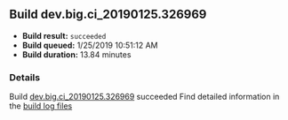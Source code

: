 ## Build dev.big.ci_20190125.326969
- **Build result:** `succeeded`
- **Build queued:** 1/25/2019 10:51:12 AM
- **Build duration:** 13.84 minutes
### Details
Build [dev.big.ci_20190125.326969](https://winappstudio.visualstudio.com/web/build.aspx?pcguid=a4ef43be-68ce-4195-a619-079b4d9834c2&builduri=vstfs%3a%2f%2f%2fBuild%2fBuild%2f26969) succeeded
Find detailed information in the [build log files](https://uwpctdiags.blob.core.windows.net/buildlogs/dev.big.ci_20190125.326969_logs.zip)
